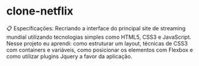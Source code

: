 # clone-netflix

📋 Especificações:
Recriando a interface do principal site de streaming mundial utilizando tecnologias simples como HTML5, CSS3 e JavaScript. 
Nesse projeto eu aprendi: como estruturar um layout, técnicas de CSS3 com containers e variáveis, como posicionar os elementos com Flexbox e como utilizar plugins Jquery a favor da aplicação.
